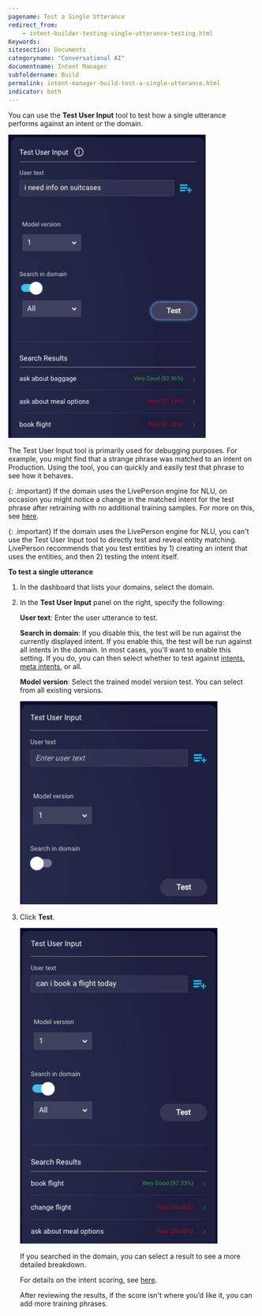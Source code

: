 ```yaml
---
pagename: Test a Single Utterance
redirect_from:
    - intent-builder-testing-single-utterance-testing.html
Keywords:
sitesection: Documents
categoryname: "Conversational AI"
documentname: Intent Manager
subfoldername: Build
permalink: intent-manager-build-test-a-single-utterance.html
indicator: both
---
```


You can use the **Test User Input** tool to test how a single utterance performs against an intent or the domain.

<img class="fancyimage" style="width:400px" src="img/ConvoBuilder/ib_debug3.png">

The Test User Input tool is primarily used for debugging purposes. For example, you might find that a strange phrase was matched to an intent on Production. Using the tool, you can quickly and easily test that phrase to see how it behaves.

{: .important}
If the domain uses the LivePerson engine for NLU, on occasion you might notice a change in the matched intent for the test phrase after retraining with no additional training samples. For more on this, see [here](intent-builder-natural-language-understanding.html#variances-in-matched-intents-with-liveperson-nlu).

{: .important}
If the domain uses the LivePerson engine for NLU, you can't use the Test User Input tool to directly test and reveal entity matching. LivePerson recommends that you test entities by 1) creating an intent that uses the entities, and then 2) testing the intent itself.

**To test a single utterance**

1. In the dashboard that lists your domains, select the domain.
2. In the **Test User Input** panel on the right, specify the following:
    
    **User text**: Enter the user utterance to test.
    
    **Search in domain**: If you disable this, the test will be run against the currently displayed intent. If you enable this, the test will be run against all intents in the domain. In most cases, you'll want to enable this setting. If you do, you can then select whether to test against [intents](intent-builder-intents.html), [meta intents](intent-builder-meta-intents.html), or all.
    
    **Model version**: Select the trained model version test. You can select from all existing versions.

    <img class="fancyimage" style="width:400px" src="img/ConvoBuilder/ib_debug1.png">

3. Click **Test**.

    <img class="fancyimage" style="width:400px" src="img/ConvoBuilder/ib_debug2.png">

    If you searched in the domain, you can select a result to see a more detailed breakdown.

    For details on the intent scoring, see [here](intent-builder-intents.html#what-is-the-intent-scorethreshold).
    
    After reviewing the results, if the score isn't where you’d like it, you can add more training phrases.
